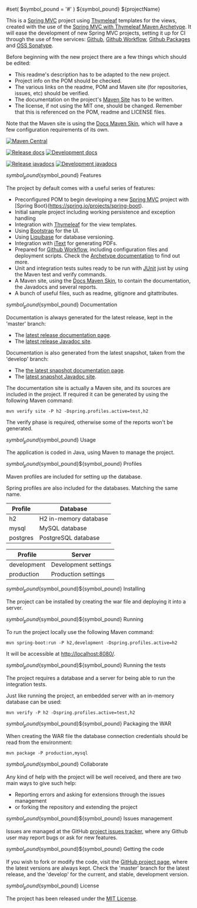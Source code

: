 #set( $symbol_pound = '#' )
${symbol_pound} ${projectName}

This is a [Spring MVC](https://spring.io) project using [Thymeleaf](https://www.thymeleaf.org/) templates for the views, created with the use of the [Spring MVC with Thymeleaf Maven Archetype](https://github.com/Bernardo-MG/spring-mvc-thymeleaf-maven-archetype). It will ease the development of new Spring MVC projects, setting it up for CI through the use of free services: [Github](https://github.com/), [Github Workflow](https://docs.github.com/en/actions/configuring-and-managing-workflows), [Github Packages](https://github.com/features/packages) and [OSS Sonatype](https://oss.sonatype.org/).

Before beginning with the new project there are a few things which should be edited:

- This readme's description has to be adapted to the new project.
- Project info on the POM should be checked.
- The various links on the readme, POM and Maven site (for repositories, issues, etc) should be verified.
- The documentation on the project's [Maven Site](https://maven.apache.org/plugins/maven-site-plugin/) has to be written.
- The license, if not using the MIT one, should be changed. Remember that this is referenced on the POM, readme and LICENSE files.

Note that the Maven site is using the [Docs Maven Skin](https://github.com/Bernardo-MG/docs-maven-skin), which will have a few configuration requirements of its own.

[![Maven Central](https://img.shields.io/maven-central/v/${groupId}/${artifactId}.svg)][maven-repo]

[![Release docs](https://img.shields.io/badge/docs-release-blue.svg)][site-release]
[![Development docs](https://img.shields.io/badge/docs-develop-blue.svg)][site-develop]

[![Release javadocs](https://img.shields.io/badge/javadocs-release-blue.svg)][javadoc-release]
[![Development javadocs](https://img.shields.io/badge/javadocs-develop-blue.svg)][javadoc-develop]

${symbol_pound}${symbol_pound} Features

The project by default comes with a useful series of features:

- Preconfigured POM to begin developing a new [Spring MVC](https://spring.io) project with [Spring Boot}(https://spring.io/projects/spring-boot).
- Initial sample project including working persistence and exception handling
- Integration with [Thymeleaf](https://www.thymeleaf.org/) for the view templates.
- Using [Bootstrap](https://getbootstrap.com/) for the UI.
- Using [Liquibase](https://www.liquibase.org/) for database versioning.
- Integration with [iText](https://itextpdf.com/) for generating PDFs.
- Prepared for [Github Workflow](https://docs.github.com/en/actions/configuring-and-managing-workflows), including configuration files and deployment scripts. Check the [Archetype documentation](https://docs.bernardomg.com/maven/spring-mvc-thymeleaf-archetype) to find out more.
- Unit and integration tests suites ready to be run with [JUnit](https://junit.org) just by using the Maven test and verify commands.
- A Maven site, using the [Docs Maven Skin](https://github.com/Bernardo-MG/docs-maven-skin), to contain the documentation, the Javadocs and several reports.
- A bunch of useful files, such as readme, gitignore and gitattributes.

${symbol_pound}${symbol_pound} Documentation

Documentation is always generated for the latest release, kept in the 'master' branch:

- The [latest release documentation page][site-release].
- The [latest release Javadoc site][javadoc-release].

Documentation is also generated from the latest snapshot, taken from the 'develop' branch:

- The [the latest snapshot documentation page][site-develop].
- The [latest snapshot Javadoc site][javadoc-develop].

The documentation site is actually a Maven site, and its sources are included in the project. If required it can be generated by using the following Maven command:

```
mvn verify site -P h2 -Dspring.profiles.active=test,h2
```

The verify phase is required, otherwise some of the reports won't be generated.

${symbol_pound}${symbol_pound} Usage

The application is coded in Java, using Maven to manage the project.

${symbol_pound}${symbol_pound}${symbol_pound} Profiles

Maven profiles are included for setting up the database.

Spring profiles are also included for the databases. Matching the same name.

| Profile  | Database              |
|----------|-----------------------|
| h2       | H2 in-memory database |
| mysql    | MySQL database        |
| postgres | PostgreSQL database   |

| Profile     | Server                   |
|-------------|--------------------------|
| development | Development settings     |
| production  | Production settings      |

${symbol_pound}${symbol_pound}${symbol_pound} Installing

The project can be installed by creating the war file and deploying it into a server.

${symbol_pound}${symbol_pound}${symbol_pound} Running

To run the project locally use the following Maven command:

```
mvn spring-boot:run -P h2,development -Dspring.profiles.active=h2
```

It will be accessible at [http://localhost:8080/](http://localhost:8080/).

${symbol_pound}${symbol_pound}${symbol_pound} Running the tests

The project requires a database and a server for being able to run the integration tests.

Just like running the project, an embedded server with an in-memory database can be used:

```
mvn verify -P h2 -Dspring.profiles.active=test,h2
```

${symbol_pound}${symbol_pound}${symbol_pound} Packaging the WAR

When creating the WAR file the database connection credentials should be read from the environment:

```
mvn package -P production,mysql
```

${symbol_pound}${symbol_pound} Collaborate

Any kind of help with the project will be well received, and there are two main ways to give such help:

- Reporting errors and asking for extensions through the issues management
- or forking the repository and extending the project

${symbol_pound}${symbol_pound}${symbol_pound} Issues management

Issues are managed at the GitHub [project issues tracker][issues], where any Github user may report bugs or ask for new features.

${symbol_pound}${symbol_pound}${symbol_pound} Getting the code

If you wish to fork or modify the code, visit the [GitHub project page][scm], where the latest versions are always kept. Check the 'master' branch for the latest release, and the 'develop' for the current, and stable, development version.

${symbol_pound}${symbol_pound} License

The project has been released under the [MIT License][license].

[maven-repo]: https://mvnrepository.com/artifact/${groupId}/${artifactId}
[issues]: https://github.com/${repoUserId}/${artifactId}/issues
[javadoc-develop]: ${urlSiteDevelop}/${artifactId}/apidocs
[javadoc-release]: ${urlSiteRelease}/${artifactId}/apidocs
[license]: https://www.opensource.org/licenses/mit-license.php
[scm]: https://github.com/${repoUserId}/${artifactId}
[site-develop]: ${urlSiteDevelop}/${artifactId}
[site-release]: ${urlSiteRelease}/${artifactId}

